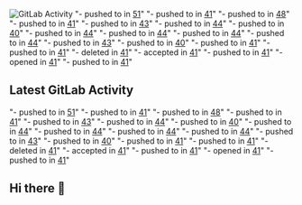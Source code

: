 ![GitLab Activity](https://img.shields.io/badge/GitLab-Activity-blue?logo=gitlab)
"- pushed to in [51](no-url-provided)"
"- pushed to in [41](no-url-provided)"
"- pushed to in [48](no-url-provided)"
"- pushed to in [41](no-url-provided)"
"- pushed to in [43](no-url-provided)"
"- pushed to in [44](no-url-provided)"
"- pushed to in [40](no-url-provided)"
"- pushed to in [44](no-url-provided)"
"- pushed to in [44](no-url-provided)"
"- pushed to in [44](no-url-provided)"
"- pushed to in [44](no-url-provided)"
"- pushed to in [43](no-url-provided)"
"- pushed to in [40](no-url-provided)"
"- pushed to in [41](no-url-provided)"
"- pushed to in [41](no-url-provided)"
"- deleted in [41](no-url-provided)"
"- accepted in [41](no-url-provided)"
"- pushed to in [41](no-url-provided)"
"- opened in [41](no-url-provided)"
"- pushed to in [41](no-url-provided)"

## Latest GitLab Activity

"- pushed to in [51](null)"
"- pushed to in [41](null)"
"- pushed to in [48](null)"
"- pushed to in [41](null)"
"- pushed to in [43](null)"
"- pushed to in [44](null)"
"- pushed to in [40](null)"
"- pushed to in [44](null)"
"- pushed to in [44](null)"
"- pushed to in [44](null)"
"- pushed to in [44](null)"
"- pushed to in [43](null)"
"- pushed to in [40](null)"
"- pushed to in [41](null)"
"- pushed to in [41](null)"
"- deleted in [41](null)"
"- accepted in [41](null)"
"- pushed to in [41](null)"
"- opened in [41](null)"
"- pushed to in [41](null)"

## Hi there 👋

<!--
**lth-elm/lth-elm** is a ✨ _special_ ✨ repository because its `README.md` (this file) appears on your GitHub profile.

Here are some ideas to get you started:

- 🔭 I’m currently working on ...
- 🌱 I’m currently learning ...
- 👯 I’m looking to collaborate on ...
- 🤔 I’m looking for help with ...
- 💬 Ask me about ...
- 📫 How to reach me: ...
- 😄 Pronouns: ...
- ⚡ Fun fact: ...
-->
